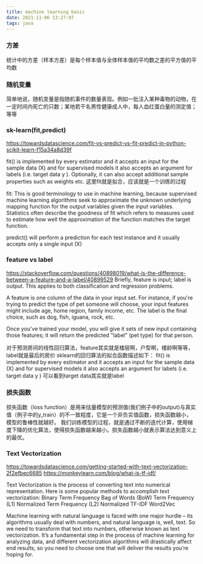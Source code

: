 ```yaml
---
title: machine learning basic
date: 2021-11-06 13:27:07
tags: java
---
```


### 方差
统计中的方差（样本方差）是每个样本值与全体样本值的平均数之差的平方值的平均数

### 随机变量
简单地说，随机变量是指随机事件的数量表现。例如一批注入某种毒物的动物，在一定时间内死亡的只数；某地若干名男性健康成人中，每人血红蛋白量的测定值；等等

### sk-learn(fit,predict)
https://towardsdatascience.com/fit-vs-predict-vs-fit-predict-in-python-scikit-learn-f15a34a8d39f

fit() is implemented by every estimator and it accepts an input for the sample data (X) and for supervised models it also accepts an argument for labels (i.e. target data y ). Optionally, it can also accept additional sample properties such as weights etc.
这里fit就是拟合，应该就是一个训练的过程

fit:
This is good terminology to use in machine learning, because supervised machine learning algorithms seek to approximate the unknown underlying mapping function for the output variables given the input variables.
Statistics often describe the goodness of fit which refers to measures used to estimate how well the approximation of the function matches the target function.


predict() will perform a prediction for each test instance and it usually accepts only a single input (X)


### feature vs label
https://stackoverflow.com/questions/40898019/what-is-the-difference-between-a-feature-and-a-label/40899529
Briefly, feature is input; label is output. This applies to both classification and regression problems.

A feature is one column of the data in your input set. For instance, if you're trying to predict the type of pet someone will choose, your input features might include age, home region, family income, etc. The label is the final choice, such as dog, fish, iguana, rock, etc.

Once you've trained your model, you will give it sets of new input containing those features; it will return the predicted "label" (pet type) for that person.

对于预测房间的线性回归算法，feature其实就是楼层啊，户型啊，楼龄啊等等， label就是最后的房价
sklearn的回归算法的拟合函数描述如下：
fit() is implemented by every estimator and it accepts an input for the sample data (X) and for supervised models it also accepts an argument for labels (i.e. target data y )
可以看到target data其实就是label

### 损失函数
损失函数（loss function）是用来估量模型的预测值(我们例子中的output)与真实值（例子中的y_train）的不一致程度，它是一个非负实值函数，损失函数越小，模型的鲁棒性就越好。 我们训练模型的过程，就是通过不断的迭代计算，使用梯度下降的优化算法，使得损失函数越来越小。损失函数越小就表示算法达到意义上的最优。

### Text Vectorization
https://towardsdatascience.com/getting-started-with-text-vectorization-2f2efbec6685
https://monkeylearn.com/blog/what-is-tf-idf/


Text Vectorization is the process of converting text into numerical representation. Here is some popular methods to accomplish text vectorization:
Binary Term Frequency
Bag of Words (BoW) Term Frequency
(L1) Normalized Term Frequency
(L2) Normalized TF-IDF
Word2Vec

Machine learning with natural language is faced with one major hurdle – its algorithms usually deal with numbers, and natural language is, well, text. So we need to transform that text into numbers, otherwise known as text vectorization. It’s a fundamental step in the process of machine learning for analyzing data, and different vectorization algorithms will drastically affect end results, so you need to choose one that will deliver the results you’re hoping for.
